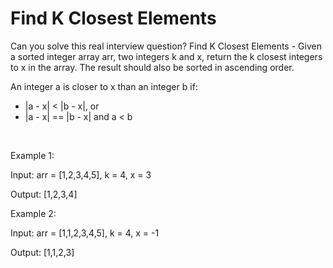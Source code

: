 # Find K Closest Elements

Can you solve this real interview question? Find K Closest Elements - Given a sorted integer array arr, two integers k and x, return the k closest integers to x in the array. The result should also be sorted in ascending order.

An integer a is closer to x than an integer b if:

 * |a - x| < |b - x|, or
 * |a - x| == |b - x| and a < b

 

Example 1:

Input: arr = [1,2,3,4,5], k = 4, x = 3

Output: [1,2,3,4]

Example 2:

Input: arr = [1,1,2,3,4,5], k = 4, x = -1

Output: [1,1,2,3]